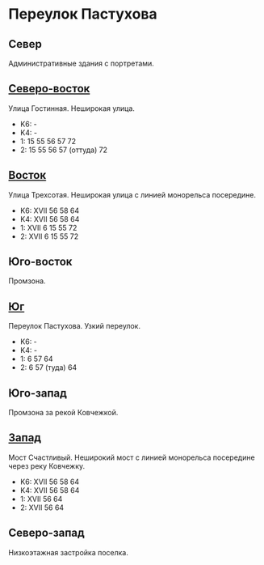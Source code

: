 # Переулок Пастухова

## Север

Административные здания с портретами.

## [Северо-восток](./10425077.md)

Улица Гостинная.
Неширокая улица.

* K6:   -
* K4:   -
* 1:    15  55  56  57  72
* 2:    15  55  56  57 (оттуда) 72

## [Восток](./10450080.md)

Улица Трехсотая.
Неширокая улица с линией монорельса посередине.

* K6:   XVII
        56  58  64
* K4:   XVII
        56  58  64
* 1:    XVII
        6   15  55  72
* 2:    XVII
        6   15  55  72

## Юго-восток

Промзона.

## [Юг](./10420085.md)

Переулок Пастухова.
Узкий переулок.

* K6:   -
* K4:   -
* 1:    6   57  64
* 2:    6   57 (туда)   64

## Юго-запад

Промзона за рекой Ковчежкой.

## [Запад](./10410080.md)

Мост Счастливый.
Неширокий мост с линией монорельса посередине через реку Ковчежку.

* K6:   XVII
        56  58  64
* K4:   XVII
        56  58  64
* 1:    XVII
        56  64
* 2:    XVII
        56  64

## Северо-запад

Низкоэтажная застройка поселка.
